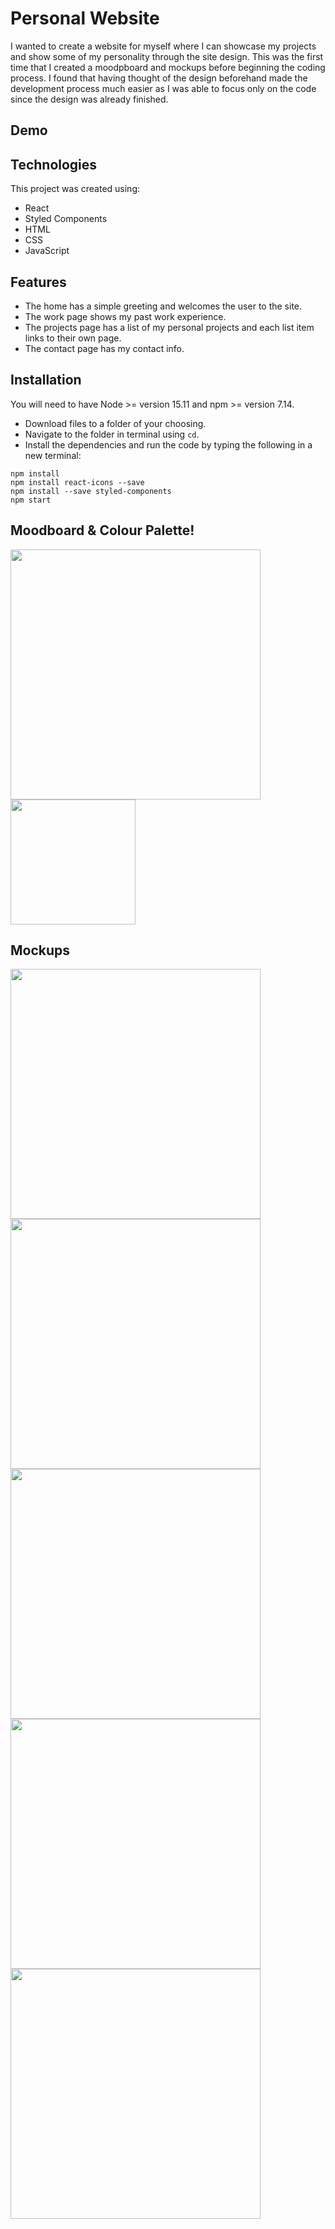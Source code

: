 # Personal Website
I wanted to create a website for myself where I can showcase my projects and show some of my personality through the site design. This was the first time that I created a moodpboard and mockups before beginning the coding process. I found that having thought of the design beforehand made the development process much easier as I was able to focus only on the code since the design was already finished.

## Demo

## Technologies
This project was created using:
- React
- Styled Components
- HTML
- CSS
- JavaScript

## Features
- The home has a simple greeting and welcomes the user to the site. 
- The work page shows my past work experience. 
- The projects page has a list of my personal projects and each list item links to their own page. 
- The contact page has my contact info.

## Installation
You will need to have Node >= version 15.11 and npm >= version 7.14.
- Download files to a folder of your choosing.
- Navigate to the folder in terminal using `cd`.
- Install the dependencies and run the code by typing the following in a new terminal:
```
npm install
npm install react-icons --save
npm install --save styled-components
npm start
```

## Moodboard & Colour Palette!
<img src="https://user-images.githubusercontent.com/73220161/133519258-99cc4180-3b91-4add-8649-e7cc87a68201.png" width="400">
<img src="https://user-images.githubusercontent.com/73220161/133519291-255658b3-915a-4e58-8f99-f528c0240bba.png" width="200">

## Mockups
<img src="https://user-images.githubusercontent.com/73220161/133519341-837c80c1-66b0-4fd2-a63f-6e033168404c.png" width="400">
<img src="https://user-images.githubusercontent.com/73220161/133519348-5ea14efb-3468-4d6b-9a98-f07843cd7a69.png" width="400">
<img src="https://user-images.githubusercontent.com/73220161/133519352-07e7e5ea-045f-4bc3-9283-6da2323a9bf4.png" width="400">
<img src="https://user-images.githubusercontent.com/73220161/133519463-8b3d48ab-cc83-49eb-86aa-9f52b4e869d3.png" width="400">
<img src="https://user-images.githubusercontent.com/73220161/133519357-1f9d4398-1d80-4b6e-8b2a-322cc772685c.png" width="400">


